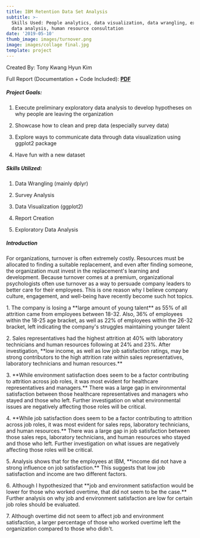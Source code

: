 ```yaml
---
title: IBM Retention Data Set Analysis
subtitle: >-
  Skills Used: People analytics, data visualization, data wrangling, exploratory
  data analysis, human resource consultation
date: '2019-05-10'
thumb_image: images/turnover.png
image: images/collage final.jpg
template: project
---
```

Created By: Tony Kwang Hyun Kim

Full Report (Documentation + Code Included): [**PDF**](https://tonykim925.github.io/ibm-dataset-analysis/ibm-dataset-analysis.pdf)[](https://tonykim925.github.io/ibm-dataset-analysis/ibm-dataset-analysis.pdf)[](https://www.kaggle.com/pavansubhasht/ibm-hr-analytics-attrition-dataset/download)

##### [](https://tonykim925.github.io/ibm-dataset-analysis/ibm-dataset-analysis.pdf)[](https://tonykim925.github.io/ibm-dataset-analysis/ibm-dataset-analysis.pdf)Project Goals:

1.  Execute preliminary exploratory data analysis to develop hypotheses on why people are leaving the organization

2.  Showcase how to clean and prep data (especially survey data)

3.  Explore ways to communicate data through data visualization using ggplot2 package

4.  Have fun with a new dataset

##### Skills Utilized:

1.  Data Wrangling (mainly dplyr)

2.  Survey Analysis

3.  Data Visualization (ggplot2)

4.  Report Creation

5.  Exploratory Data Analysis

##### Introduction

[](https://tonykim925.github.io/ibm-dataset-analysis/ibm-dataset-analysis.pdf)For organizations, turnover is often extremely costly. Resources must be allocated to finding a suitable replacement, and even after finding someone, the organization must invest in the replacement's learning and development. Because turnover comes at a premium, organizational psychologists often use turnover as a way to persuade company leaders to better care for their employees. This is one reason why I believe company culture, engagement, and well-being have recently become such hot topics.

1\. The company is losing a \*\*large amount of young talent\*\* as 55% of all attrition came from employees between 18-32. Also, 36% of employees within the 18-25 age bracket, as well as 22% of employees within the 26-32 bracket, left indicating the company's struggles maintaining younger talent 

2\. Sales representatives had the highest attrition at 40% with laboratory technicians and human resources following at 24% and 23%. After investigation, \*\*low income, as well as low job satisfaction ratings, may be strong contributors to the high attrition rate within sales representatives, laboratory technicians and human resources.\*\*

3\. \*\*While environment satisfaction does seem to be a factor contributing to attrition across job roles, it was most evident for healthcare representatives and managers.\*\* There was a large gap in environmental satisfaction between those healthcare representatives and managers who stayed and those who left. Further investigation on what environmental issues are negatively affecting those roles will be critical. 

4\. \*\*While job satisfaction does seem to be a factor contributing to attrition across job roles, it was most evident for sales reps, laboratory technicians, and human resources.\*\* There was a large gap in job satisfaction between those sales reps, laboratory technicians, and human resources who stayed and those who left. Further investigation on what issues are negatively affecting those roles will be critical. 

5\. Analysis shows that for the employees at IBM, \*\*income did not have a strong influence on job satisfaction.\*\* This suggests that low job satisfaction and income are two different factors. 

6\. Although I hypothesized that \*\*job and environment satisfaction would be lower for those who worked overtime, that did not seem to be the case.\*\* Further analysis on why job and environment satisfaction are low for certain job roles should be evaluated. 

7\. Although overtime did not seem to affect job and environment satisfaction, a larger percentage of those who worked overtime left the organization compared to those who didn't. 

#####
